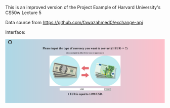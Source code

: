 This is an improved version of the Project Example of Harvard University's CS50w Lecture 5

Data source from https://github.com/fawazahmed0/exchange-api

Interface:

![interface](asset/Interface.png)
